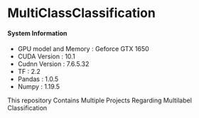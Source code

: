 # MultiClassClassification

#### System Information

- GPU model and Memory : Geforce GTX 1650
- CUDA Version         : 10.1
- Cudnn Version        : 7.6.5.32
- TF                   : 2.2
- Pandas               : 1.0.5
- Numpy                : 1.19.5


This repository Contains Multiple Projects Regarding Multilabel Classification
